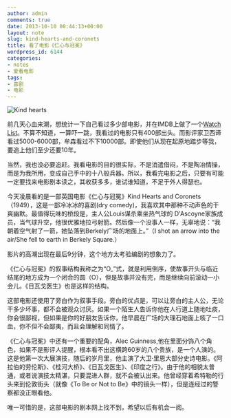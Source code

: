 ```yaml
---
author: admin
comments: true
date: 2013-10-10 00:44:13+00:00
layout: note
slug: kind-hearts-and-coronets
title: 看了电影《仁心与冠冕》
wordpress_id: 6144
categories:
- notes
- 爱看电影
tags:
- 喜剧
- 电影
---
```


![Kind hearts](http://www.baibanbao.net/wp-content/uploads/2013/10/kind-hearts.jpg)

前几天心血来潮，想统计一下自己看过多少部电影，并在IMDB上做了一个[Watch List](http://www.imdb.com/user/ur7551850/watchlist)。不算不知道，一算吓一跳，我看过的电影只有400部出头。而影评家卫西谛看过5000-6000部，牟森看过不下10000部。即使他们从现在起原地踏步等我，要追上他们至少还要10年。

当然，我也没必要追赶。我看电影的目的很实际，不是消遣借闷，不是陶冶情操，而是为我所用，变成自己手中的十八般兵器。所以，我看完电影之后，只要有可能一定要找来电影剧本读之，其收获多多，谁试谁知道，不足于外人得瑟也。

今天凌晨看的是一部英国电影《仁心与冠冕》Kind Hearts and Coronets（1949），这是一部冷冰冰的喜剧(dry comedy)，我喜欢其中那种不动声色的干爽幽默。最值得玩味的桥段是，主人公Louis谋杀乘坐热气球的 D'Ascoyne家族成员，当气球升空，他很优雅地拉弓射箭。然后像一个没事人一样，无辜地说：“我朝着空气射了一箭，她坠落到Berkely广场的地面上。”（I shot an arrow into the air/She fell to earth in Berkely Square.）

影片的高潮出现在最后9分钟，这个地方太考验编剧的想象力了。

《仁心与冠冕》的叙事结构我称之为“O_”式，就是利用倒序，使故事开头与临近结尾的地方成为一个闭合的圆（O），但是故事并没有完，而是继续向前滚动一小会儿。《日瓦戈医生》也是这样的结构。

这部电影还使用了旁白作为叙事手段。旁白的优点是，可以让旁白的主人公，无论干多少坏事，都不会被观众讨厌。如果一个陌生人告诉你他在人行道上随地吐痰，你会很鄙视，但如果是你的好朋友告诉你，他早晨在广场的大理石地面上咳了一口血，你不但不会鄙夷，而且会理解和同情了。

《仁心与冠冕》中还有一个重要的配角，Alec Guinness,他在里面分饰八个角色，如果不是影评人提醒，根本看不出这横跨60岁的八个贵族，是一个人演的。这是他第一次大展演技，随后的岁月里，他主演了大卫·里恩大部分史诗电影。《阿拉伯的劳伦斯》、《桂河大桥》、《日瓦戈医生》、《印度之行》。由于他的相貌太普通，或者说演技太精湛，只要混进人群，就不会被认出来。他曾经穿着希特勒的行头来到伦敦街头（就像《To Be or Not to Be》中的镜头一样），但是连经过的警察都没正眼看他。

唯一可惜的是，这部电影的剧本网上找不到，希望以后有机会一阅。
